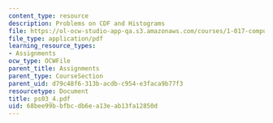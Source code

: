 ```yaml
---
content_type: resource
description: Problems on CDF and Histograms
file: https://ol-ocw-studio-app-qa.s3.amazonaws.com/courses/1-017-computing-and-data-analysis-for-environmental-applications-fall-2003/68bee99bbfbcdb6ea13eab13fa12850d_ps03_4.pdf
file_type: application/pdf
learning_resource_types:
- Assignments
ocw_type: OCWFile
parent_title: Assignments
parent_type: CourseSection
parent_uid: d79c48f6-313b-acdb-c954-e3faca9b77f3
resourcetype: Document
title: ps03_4.pdf
uid: 68bee99b-bfbc-db6e-a13e-ab13fa12850d
---
```

